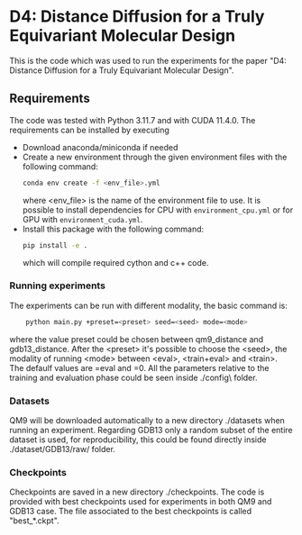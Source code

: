 # D4: Distance Diffusion for a Truly Equivariant Molecular Design

This is the code which was used to run the experiments for the paper "D4: Distance Diffusion for a Truly Equivariant Molecular Design".

## Requirements

The code was tested with Python 3.11.7 and with CUDA 11.4.0. The requirements can be installed by executing 
- Download anaconda/miniconda if needed
- Create a new environment through the given environment files with the following command:
    ```bash
    conda env create -f <env_file>.yml
    ```
    where \<env_file\> is the name of the environment file to use. It is possible to install dependencies for CPU with `environment_cpu.yml` or for GPU with `environment_cuda.yml`.
- Install this package with the following command:
    ```bash
    pip install -e .
    ```
    which will compile required cython and c++ code.

### Running experiments

The experiments can be run with different modality, the basic command is:
```bash
    python main.py +preset=<preset> seed=<seed> mode=<mode>
```
where the value preset could be chosen between qm9_distance and gdb13_distance.
After the \<preset\> it's possible to choose the \<seed\>, the modality of running \<mode\> between \<eval\>, \<train+eval\> and \<train\>. The defaulf values are <mode>=eval and <seed>=0.
All the parameters relative to the training and evaluation phase could be seen inside ./config\ folder.

### Datasets

QM9 will be downloaded automatically to a new directory ./datasets when running an experiment. 
Regarding GDB13 only a random subset of the entire dataset is used, for reproducibility, this could be found directly inside ./dataset/GDB13/raw/ folder.

### Checkpoints

Checkpoints are saved in a new directory ./checkpoints. The code is provided with best checkpoints used for experiments in both QM9 and GDB13 case. The file associated to the best checkpoints is called "best_*.ckpt". 
